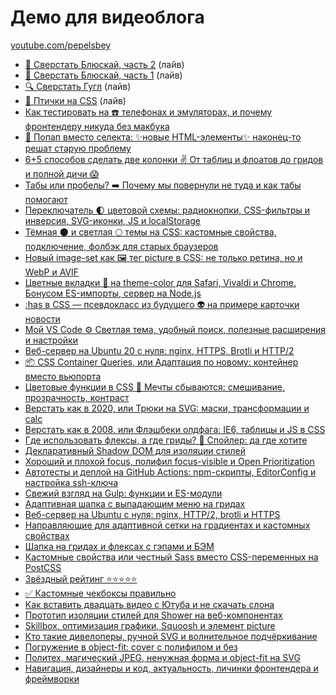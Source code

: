 # Демо для видеоблога

[youtube.com/pepelsbey](https://youtube.com/pepelsbey)

- [🔹 Сверстать Блюскай, часть 2](code-bluesky-2) (лайв)
- [🔹 Сверстать Блюскай, часть 1](code-bluesky-1) (лайв)
- [🔍 Сверстать Гугл](code-google) (лайв)
- [🐤 Птички на CSS](css-birds) (лайв)
- [Как тестировать на ☎️ телефонах и эмуляторах, и почему фронтендеру никуда без макбука](mobile-debug)
- [🥨 Попап вместо селекта: ✨новые HTML-элементы✨ наконец-то решат старую проблему](popup-select)
- [6+5 способов сделать две колонки ✌️ От таблиц и флоатов до гридов и полной дичи 😱](two-columns)
- [Табы или пробелы? ➡️ Почему мы повернули не туда и как табы помогают](tabs-spaces)
- [Переключатель 🌓 цветовой схемы: радиокнопки, CSS-фильтры и инверсия, SVG-иконки, JS и localStorage](scheme-switcher)
- [Тёмная 🌑 и светлая 🌕 темы на CSS: кастомные свойства, подключение, фолбэк для старых браузеров](color-scheme)
- [Новый image-set как 🖼 тег picture в CSS: не только ретина, но и WebP и AVIF](63)
- [Цветные вкладки 🌈 на theme-color для Safari, Vivaldi и Chrome. Бонусом ES-импорты, сервер на Node.js](61)
- [:has в CSS — псевдокласс из будущего 👽 на примере карточки новости](60)
- [Мой VS Code ⚙️ Светлая тема, удобный поиск, полезные расширения и настройки](57)
- [Веб-сервер на Ubuntu 20 с нуля: nginx, HTTPS, Brotli и HTTP/2](56)
- [📦 CSS Container Queries, или Адаптация по новому: контейнер вместо вьюпорта](52)
- [Цветовые функции в CSS 🎨 Мечты сбываются: смешивание, прозрачность, контраст](50)
- [Верстать как в 2020, или Трюки на SVG: маски, трансформации и calc](43)
- [Верстать как в 2008, или Флэшбеки олдфага: IE6, таблицы и JS в CSS](42)
- [Где использовать флексы, а где гриды? 🤨 Спойлер: да где хотите](40)
- [Декларативный Shadow DOM для изоляции стилей](38)
- [Хороший и плохой focus, полифил focus-visible и Open Prioritization](31)
- [Автотесты и деплой на GitHub Actions: npm-скрипты, EditorConfig и настройка ssh-ключа](28)
- [Свежий взгляд на Gulp: функции и ES-модули](25)
- [Адаптивная шапка с выпадающим меню на гридах](24)
- [Веб-сервер на Ubuntu с нуля: nginx, HTTP/2, brotli и HTTPS](23)
- [Направляющие для адаптивной сетки на градиентах и кастомных свойствах](21)
- [Шапка на гридах и флексах с гэпами и БЭМ](20)
- [Кастомные свойства или честный Sass вместо CSS-переменных на PostCSS](19)
- [Звёздный рейтинг ⭐️⭐️⭐️⭐️⭐️](16)
- [✅ Кастомные чекбоксы правильно](14)
- [Как вставить двадцать видео с Ютуба и не скачать слона](12)
- [Прототип изоляции стилей для Shower на веб-компонентах](11)
- [Skillbox, оптимизация графики, Squoosh и элемент picture](10)
- [Кто такие дивелоперы, ручной SVG и волнительное подчёркивание](8)
- [Погружение в object-fit: cover с полифилом и без](6)
- [Политех, магический JPEG, ненужная форма и object-fit на SVG](5)
- [Навигация, дизайнеры и код, актуальность, личинки фронтендера и фреймворки](4)
